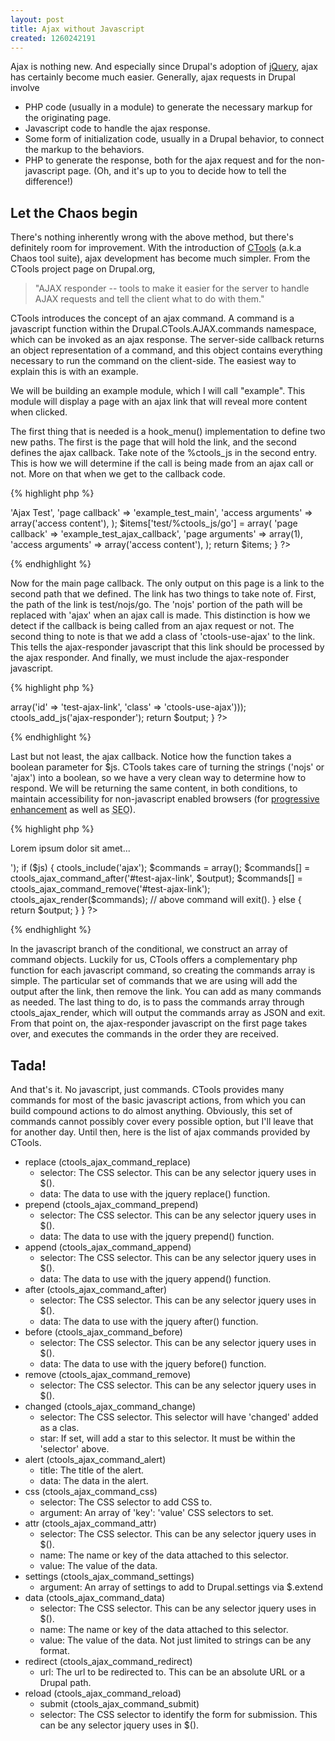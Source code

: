 ```yaml
--- 
layout: post
title: Ajax without Javascript
created: 1260242191
---
```

Ajax is nothing new. And especially since Drupal's adoption of <a href="http://jquery.com">jQuery</a>, ajax has certainly become much easier. Generally, ajax requests in Drupal involve

* PHP code (usually in a module) to generate the necessary markup for the originating page.
* Javascript code to handle the ajax response.
* Some form of initialization code, usually in a Drupal behavior, to connect the markup to the behaviors.
* PHP to generate the response, both for the ajax request and for the non-javascript page. (Oh, and it's up to you to decide how to tell the difference!)

## Let the Chaos begin

There's nothing inherently wrong with the above method, but there's definitely room for improvement. With the introduction of <a href="http://drupal.org/project/ctools">CTools</a> (a.k.a Chaos tool suite), ajax development has become much simpler. From the CTools project page on Drupal.org,

<blockquote>
  "AJAX responder -- tools to make it easier for the server to handle AJAX requests and tell the client what to do with them."
</blockquote>

CTools introduces the concept of an ajax command. A command is a javascript function within the Drupal.CTools.AJAX.commands namespace, which can be invoked as an ajax response. The server-side callback returns an object representation of a command, and this object contains everything necessary to run the command on the client-side. The easiest way to explain this is with an example.

We will be building an example module, which I will call "example". This module will display a page with an ajax link that will reveal more content when clicked.

The first thing that is needed is a hook_menu() implementation to define two new paths. The first is the page that will hold the link, and the second defines the ajax callback. Take note of the %ctools_js in the second entry. This is how we will determine if the call is being made from an ajax call or not. More on that when we get to the callback code.

{% highlight php %}
<?php
/** 
 * Implementation of hook_menu().
 */
function example_menu() {
  $items = array();
  $items['test'] = array(
    'title' => 'Ajax Test',
    'page callback' => 'example_test_main',
    'access arguments' => array('access content'),
  );
  $items['test/%ctools_js/go'] = array(
    'page callback' => 'example_test_ajax_callback',
    'page arguments' => array(1),
    'access arguments' => array('access content'),
  );
  return $items;   
}
?>
{% endhighlight %}

Now for the main page callback. The only output on this page is a link to the second path that we defined. The link has two things to take note of. First, the path of the link is test/nojs/go. The 'nojs' portion of the path will be replaced with 'ajax' when an ajax call is made. This distinction is how we detect if the callback is being called from an ajax request or not. The second thing to note is that we add a class of 'ctools-use-ajax' to the link. This tells the ajax-responder javascript that this link should be processed by the ajax responder. And finally, we must include the ajax-responder javascript.

{% highlight php %}
<?php
function example_test_main() {
  $output = l('Load more content', 'test/nojs/go', array(
    'attributes' => array('id' => 'test-ajax-link', 'class' => 'ctools-use-ajax')));

  ctools_add_js('ajax-responder');
  return $output;
}
?>
{% endhighlight %}

Last but not least, the ajax callback. Notice how the function takes a boolean parameter for $js. CTools takes care of turning the strings ('nojs' or 'ajax') into a boolean, so we have a very clean way to determine how to respond. We will be returning the same content, in both conditions, to maintain accessibility for non-javascript enabled browsers (for <a href="http://en.wikipedia.org/wiki/Progressive_enhancement">progressive enhancement</a> as well as <abbr title="Search engine optimization">SEO</abbr>).

{% highlight php %}
<?php
function example_test_ajax_callback($js = FALSE) {
  $output = t('<p>Lorem ipsum dolor sit amet...</p>');

  if ($js) {
    ctools_include('ajax');

    $commands = array();
    $commands[] = ctools_ajax_command_after('#test-ajax-link', $output);
    $commands[] = ctools_ajax_command_remove('#test-ajax-link');

    ctools_ajax_render($commands);
    // above command will exit().
  }
  else {
    return $output;
  }
}
?>
{% endhighlight %}

In the javascript branch of the conditional, we construct an array of command objects. Luckily for us, CTools offers a complementary php function for each javascript command, so creating the commands array is simple. The particular set of commands that we are using will add the output after the link, then remove the link. You can add as many commands as needed. The last thing to do, is to pass the commands array through ctools_ajax_render, which will output the commands array as JSON and exit. From that point on, the ajax-responder javascript on the first page takes over, and executes the commands in the order they are received.

## Tada!

And that's it. No javascript, just commands. CTools provides many commands for most of the basic javascript actions, from which you can build compound actions to do almost anything. Obviously, this set of commands cannot possibly cover every possible option, but I'll leave that for another day. Until then, here is the list of ajax commands provided by CTools.

* replace (ctools_ajax_command_replace)
  * selector: The CSS selector. This can be any selector jquery uses in $().
  * data: The data to use with the jquery replace() function.
* prepend (ctools_ajax_command_prepend)
  * selector: The CSS selector. This can be any selector jquery uses in $().
  * data: The data to use with the jquery prepend() function.
* append (ctools_ajax_command_append)
  * selector: The CSS selector. This can be any selector jquery uses in $().
  * data: The data to use with the jquery append() function.
* after (ctools_ajax_command_after)
  * selector: The CSS selector. This can be any selector jquery uses in $().
  * data: The data to use with the jquery after() function.
* before (ctools_ajax_command_before)
  * selector: The CSS selector. This can be any selector jquery uses in $().
  * data: The data to use with the jquery before() function.
* remove (ctools_ajax_command_remove)
  * selector: The CSS selector. This can be any selector jquery uses in $().
* changed (ctools_ajax_command_change)
  * selector: The CSS selector. This selector will have 'changed' added as a clas.
  * star: If set, will add a star to this selector. It must be within the 'selector' above.
* alert (ctools_ajax_command_alert)
  * title: The title of the alert.
  * data: The data in the alert.
* css (ctools_ajax_command_css)
  * selector: The CSS selector to add CSS to.
  * argument: An array of 'key': 'value' CSS selectors to set.
* attr (ctools_ajax_command_attr)
  * selector: The CSS selector. This can be any selector jquery uses in $().
  * name: The name or key of the data attached to this selector.
  * value: The value of the data.
* settings (ctools_ajax_command_settings)
  * argument: An array of settings to add to Drupal.settings via $.extend
* data (ctools_ajax_command_data)
  * selector: The CSS selector. This can be any selector jquery uses in $().
  * name: The name or key of the data attached to this selector.
  * value: The value of the data. Not just limited to strings can be any format.
* redirect (ctools_ajax_command_redirect)
  * url: The url to be redirected to. This can be an absolute URL or a Drupal path.
* reload (ctools_ajax_command_reload)
  * submit (ctools_ajax_command_submit)
  * selector: The CSS selector to identify the form for submission. This can be any selector jquery uses in $().
